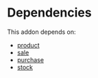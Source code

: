 # Dependencies

This addon depends on:

- [product](https://github.com/bringout/oca-ocb-sale/tree/180760d29eed276994d9dc061dc7089d5bfe0014/odoo-bringout-oca-ocb-product)
- [sale](https://github.com/bringout/oca-ocb-sale/tree/180760d29eed276994d9dc061dc7089d5bfe0014/odoo-bringout-oca-ocb-sale)
- [purchase](https://github.com/bringout/oca-ocb-core/tree/5d1ce43101a4d83b4ac660942e4a7a462823262f/odoo-bringout-oca-ocb-purchase)
- [stock](https://github.com/bringout/oca-ocb-warehouse/tree/81e6496fce389797413505803016d3ac487ede13/odoo-bringout-oca-ocb-stock)
